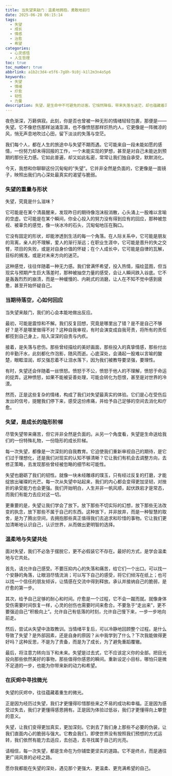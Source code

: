 ```yaml
---
title: 当失望来敲门：温柔地拥抱，勇敢地前行
date: 2025-06-28 06:15:14
tags:
  - 失望
  - 成长
  - 情感
  - 治愈
  - 希望
categories:
  - 心灵感悟
  - 人生哲理
toc: true
toc_number: true
abbrlink: a1b2c3d4-e5f6-7g8h-9i0j-k1l2m3n4o5p6
keywords:
  - 失望
  - 情绪
  - 疗愈
  - 韧性
  - 力量
description: 失望，是生命中不可避免的访客。它悄然降临，带来失落与迷茫，却也蕴藏着深刻的成长契机。这篇文章将带你走进失望的内心世界，感受它的重量，理解它的意义，并学会如何温柔地接纳它，最终在破碎中找到力量，勇敢地走向更广阔的未来。
---
```


夜色渐深，万籁俱寂。此刻，你是否也曾被一种无形的情绪轻轻包裹，那便是——失望。它不像悲伤那样汹涌澎湃，也不像愤怒那样炽热灼人，它更像是一阵微凉的风，悄无声息地吹过心田，留下淡淡的失落与空茫。

我们每个人，都在人生的旅途中与失望不期而遇。它可能来自一段未能如愿的感情，一份努力却未得回报的工作，一个未能实现的梦想，甚至是对自己未能达到预期的那份无力感。它如此普遍，却又如此私密，常常让我们独自承受，默默消化。

今天，我想和你聊聊这份沉甸甸的“失望”。它并非全然是负面的，它更像是一面镜子，映照出我们内心深处最真实的渴望与脆弱。

### 失望的重量与形状

失望，究竟是什么滋味？

它可能是在某个清晨醒来，发现昨日的期待像泡沫般消散，心头涌上一股难以言喻的空虚。它可能是在某个瞬间，你全心投入的努力没有得到应有的回应，那种被忽视、被辜负的感觉，像一块冰冷的石头，沉甸甸地压在胸口。

它没有固定的形状，却能渗透到生活的每一个角落。在人际关系中，它可能是朋友的背离，亲人的不理解，爱人的渐行渐远；在职业生涯中，它可能是晋升的失之交臂，项目的失败，或是对自身价值的怀疑；在个人成长中，它可能是自律的瓦解，目标的搁浅，或是对未来方向的迷茫。

这种感觉，往往伴随着一种无力感。我们曾满怀希望，投入热情，描绘蓝图，但当现实与预期产生巨大落差时，那种被抽空力量的感受，会让人瞬间跌入谷底。它不是轰轰烈烈的崩溃，而是一种缓慢的、内耗式的消磨，让人在不知不觉中感到疲惫，甚至开始怀疑自己。

### 当期待落空，心如何回应

当失望来敲门，我们的心会本能地做出反应。

最初，可能是震惊和不解。我们反复回想，究竟是哪里出了错？是不是自己不够好？是不是哪里做得不对？这种自我审视，有时会演变成自我苛责，将所有的责任都揽到自己身上，陷入深深的自责与内疚。

接着，是失落与悲伤。那些曾经描绘的美好画面，那些投入的真挚情感，那些付出的辛勤汗水，此刻都化作泡影，随风而逝。心底深处，会涌起一股难以言喻的酸楚，眼眶湿润，却又强忍着不让泪水落下，因为我们被教导要坚强，要理性。

有时，失望还会伴随着一丝愤怒。愤怒于不公，愤怒于他人的不理解，愤怒于命运的捉弄。这种愤怒，如果不能被妥善处理，可能会转化为怨恨，甚至是对世界的冷漠。

然而，正是这些复杂的情绪，构成了我们对失望最真实的体验。它们是心在受伤后发出的信号，提醒我们停下来，感受这份疼痛，并给予自己足够的空间去消化和疗愈。

### 失望，是成长的隐形阶梯

尽管失望带来痛苦，但它并非全然是负面的。从另一个角度看，失望是生命送给我们的一份特殊礼物，一份隐形的成长阶梯。

每一次失望，都像是一次深刻的自我教育。它迫使我们重新审视自己的期待，是它们过于理想化，还是我们对现实的认知不够清晰？它让我们有机会去调整方向，去修正策略，去发现那些曾经被忽略的细节和可能性。

失望也磨砺了我们的韧性。就像一块未经雕琢的璞玉，只有经过反复的打磨，才能绽放出璀璨的光芒。每一次从失望中站起来，我们的内心都会变得更加坚韧，对挫折的承受能力也会更强。我们开始明白，人生并非一帆风顺，起伏跌宕才是常态，而我们有能力去应对这一切。

更重要的是，失望让我们学会了放下。放下那些不切实际的幻想，放下那些无法改变的执念，放下那些不属于自己的东西。这种放下，并非放弃，而是一种智慧的取舍，是为了腾出空间，去拥抱那些真正值得我们去追求和珍惜的事物。它让我们更加清晰地认识自己，认识世界，从而做出更明智的选择。

### 温柔地与失望共处

面对失望，我们不必急于摆脱它，更不必假装它不存在。最好的方式，是学会温柔地与它共处。

首先，请允许自己感受。不要压抑内心的失落和痛苦，给它们一个出口。可以找一个安静的角落，让眼泪尽情流淌；可以写下自己的感受，将它们倾泻在纸上；也可以找一个信任的朋友倾诉，让情感在交流中得到释放。承认并接纳自己的脆弱，是疗愈的第一步。

其次，给予自己足够的耐心和时间。疗愈是一个过程，它不会一蹴而就。就像身体受伤需要时间恢复一样，心灵的创伤也需要时间来愈合。不要急于“走出来”，更不要强迫自己“积极向上”。允许自己有低落的时刻，允许自己慢下来，一步一步地向前走。

然后，尝试从失望中汲取教训。当情绪平复后，可以冷静地回顾整个过程。是什么导致了失望？是外部因素，还是自身的原因？从中我学到了什么？下次我能做得更好吗？这种反思，不是为了责备，而是为了成长，为了避免重蹈覆辙。

最后，将注意力转向当下和未来。失望是过去式，它不应该定义你的全部。把目光投向那些依然美好的事物，那些值得你感恩的瞬间。重新设定小目标，哪怕只是微不足道的一步，也能为你带来新的动力和希望。

### 在灰烬中寻找微光

失望的灰烬中，往往蕴藏着重生的微光。

正是因为经历过失望，我们才更懂得珍惜那些来之不易的成功和幸福。正是因为感受过失去，我们才更懂得感恩拥有。正是因为体验过低谷，我们才更懂得向上攀登的意义。

失望，让我们变得更加真实，更加深刻。它剥去了我们身上那些不必要的伪装，让我们直面内心的脆弱与强大。它教会我们，即使世界没有按照我们预想的方式运转，我们依然有能力去适应，去创造，去寻找属于自己的光亮。

请相信，每一次失望，都是生命在为你铺垫更坚实的道路。它不是终点，而是通往更广阔风景的必经之路。

愿你我都能在失望的深处，遇见那个更强大、更温柔、更充满希望的自己。